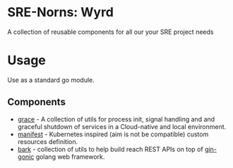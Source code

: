 # SRE-Norns: Wyrd
A collection of reusable components for all our your SRE project needs

# Usage
Use as a standard go module.

## Components
 * [grace](./pkg/grace) - A collection of utils for process init, signal handling and and graceful shutdown of services in a Cloud-native and local environment.
 * [manifest](./pkg/manifest) - Kubernetes inspired (aim is not be compatible) custom resources definition.
 * [bark](./pkg/bark) - collection of utils to help build reach REST APIs on top of [gin-gonic](TBD) golang web framework.

